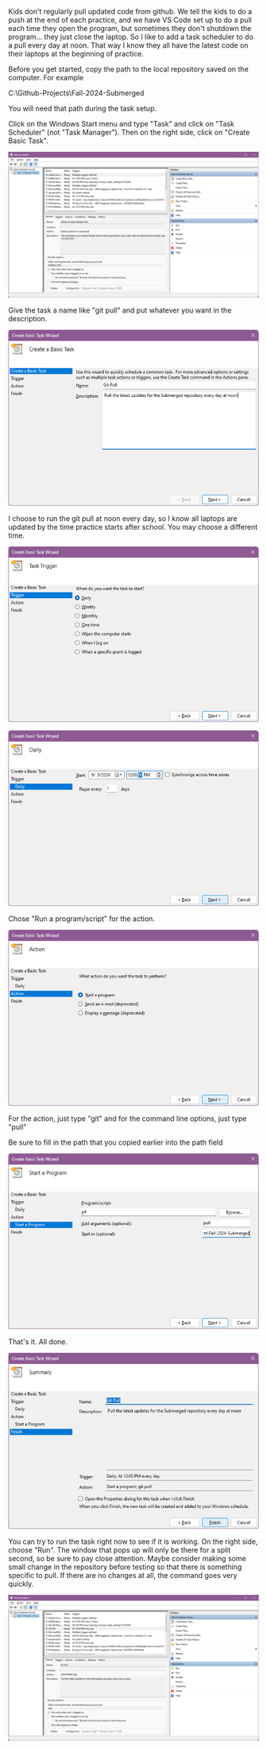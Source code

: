 Kids don't regularly pull updated code from github. We tell the kids to do a push at the end of each practice, and we have VS Code set up to do a pull each time they open the program, but sometimes they don't shutdown the program... they just close the laptop. So I like to add a task scheduler to do a pull every day at noon. That way I know they all have the latest code on their laptops at the beginning of practice.

Before you get started, copy the path to the local repository saved on the computer. For example

C:\Github-Projects\Fall-2024-Submerged

You will need that path during the task setup.

Click on the Windows Start menu and type "Task" and click on "Task Scheduler" (not "Task Manager"). Then on the right side, click on "Create Basic Task".

![01TaskScheduler](https://github.com/FLL-Team-24277/FLL-Fall-2024-Submerged/blob/main/help/images/01TaskScheduler.png)  

Give the task a name like "git pull" and put whatever you want in the description.

![02CreateBasicTaskWizard](https://github.com/FLL-Team-24277/FLL-Fall-2024-Submerged/blob/main/help/images/02CreateBasicTaskWizard.png)  

I choose to run the git pull at noon every day, so I know all laptops are updated by the time practice starts after school. You may choose a different time.

![03TaskTrigger](https://github.com/FLL-Team-24277/FLL-Fall-2024-Submerged/blob/main/help/images/03TaskTrigger.png)  

![04DailyRecurrence](https://github.com/FLL-Team-24277/FLL-Fall-2024-Submerged/blob/main/help/images/04DailyRecurrence.png)  

Chose "Run a program/script" for the action.

![05Action](https://github.com/FLL-Team-24277/FLL-Fall-2024-Submerged/blob/main/help/images/05Action.png)  

For the action, just type "git" and for the command line options, just type "pull"

Be sure to fill in the path that you copied earlier into the path field

![06StartAProgram](https://github.com/FLL-Team-24277/FLL-Fall-2024-Submerged/blob/main/help/images/06StartAProgram.png)  

That's it. All done.

![08Summary](https://github.com/FLL-Team-24277/FLL-Fall-2024-Submerged/blob/main/help/images/08Summary.png)  

You can try to run the task right now to see if it is working. On the right side, choose "Run". The window that pops up will only be there for a split second, so be sure to pay close attention. Maybe consider making some small change in the repository before testing so that there is something specific to pull. If there are no changes at all, the command goes very quickly.

![09TaskSchedulerFinished](https://github.com/FLL-Team-24277/FLL-Fall-2024-Submerged/blob/main/help/images/09TaskSchedulerFinished.png)  


